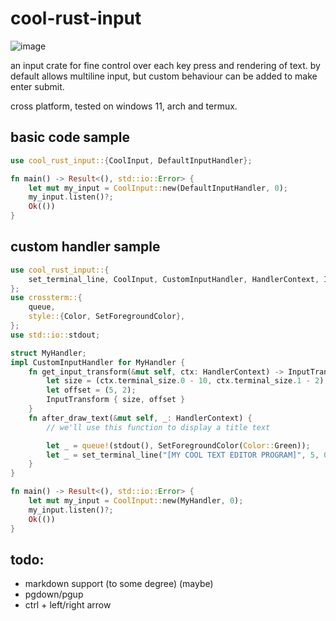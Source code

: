# cool-rust-input

![image](https://github.com/user-attachments/assets/e9c93489-037e-4aaa-a0ab-395db5e8ee68)

an input crate for fine control over each key press and rendering of text. by default allows multiline input, but custom behaviour can be added to make enter submit.

cross platform, tested on windows 11, arch and termux.

## basic code sample

```rust
use cool_rust_input::{CoolInput, DefaultInputHandler};

fn main() -> Result<(), std::io::Error> {
    let mut my_input = CoolInput::new(DefaultInputHandler, 0);
    my_input.listen()?;
    Ok(())
}
```

## custom handler sample

```rust
use cool_rust_input::{
    set_terminal_line, CoolInput, CustomInputHandler, HandlerContext, InputTransform,
};
use crossterm::{
    queue,
    style::{Color, SetForegroundColor},
};
use std::io::stdout;

struct MyHandler;
impl CustomInputHandler for MyHandler {
    fn get_input_transform(&mut self, ctx: HandlerContext) -> InputTransform {
        let size = (ctx.terminal_size.0 - 10, ctx.terminal_size.1 - 2);
        let offset = (5, 2);
        InputTransform { size, offset }
    }
    fn after_draw_text(&mut self, _: HandlerContext) {
        // we'll use this function to display a title text

        let _ = queue!(stdout(), SetForegroundColor(Color::Green));
        let _ = set_terminal_line("[MY COOL TEXT EDITOR PROGRAM]", 5, 0, true);
    }
}

fn main() -> Result<(), std::io::Error> {
    let mut my_input = CoolInput::new(MyHandler, 0);
    my_input.listen()?;
    Ok(())
}
```

## todo:

- markdown support (to some degree) (maybe)
- pgdown/pgup
- ctrl + left/right arrow
